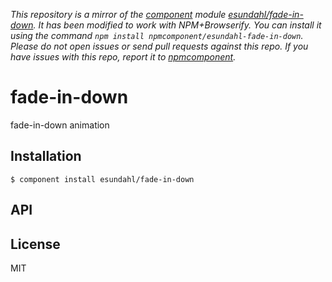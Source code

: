 *This repository is a mirror of the [component](http://component.io) module [esundahl/fade-in-down](http://github.com/esundahl/fade-in-down). It has been modified to work with NPM+Browserify. You can install it using the command `npm install npmcomponent/esundahl-fade-in-down`. Please do not open issues or send pull requests against this repo. If you have issues with this repo, report it to [npmcomponent](https://github.com/airportyh/npmcomponent).*

# fade-in-down

  fade-in-down animation

## Installation

    $ component install esundahl/fade-in-down

## API

   

## License

  MIT
